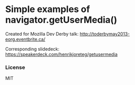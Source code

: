 # Simple examples of navigator.getUserMedia()

Created for Mozilla Dev Derby talk: http://toderbymay2013-eorg.eventbrite.ca/

Corresponding slidedeck: https://speakerdeck.com/henrikjoreteg/getusermedia

### License

MIT

